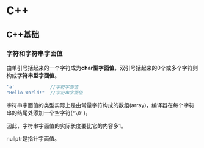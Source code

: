 # C++



## C++基础



### 字符和字符串字面值

由单引号括起来的一个字符成为**char型字面值**，双引号括起来的0个或多个字符则构成**字符串型字面值**。

```cpp
'a'				//字符字面值
"Hello World!"	//字符串字面值
```

字符串字面值的类型实际上是由常量字符构成的数组(array)，编译器在每个字符串的结尾处添加一个空字符(`'\0'`)。

因此，字符串字面值的实际长度要比它的内容多1。

nullptr是指针字面值。